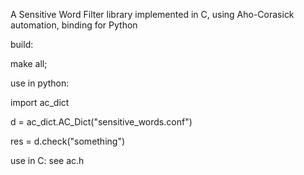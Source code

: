A Sensitive Word Filter library implemented in C, using Aho-Corasick automation, binding for Python 


build:

 make all;

use in python:
 
 import ac_dict
 
 d = ac_dict.AC_Dict("sensitive_words.conf")
 
 res = d.check("something")


use in C:
 see ac.h
